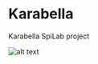 # Karabella
Karabella SpiLab project

![alt text](http://2.bp.blogspot.com/_lTY0Lp9h6Qc/S592j_zFfhI/AAAAAAAAPaY/BDLlw5N5lIE/s400/karabella2.gif)
